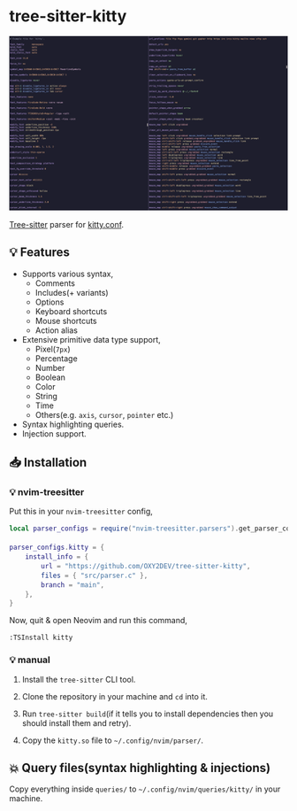 # tree-sitter-kitty

![Syntax highlighting](./images/kitty-demo.png)

[Tree-sitter](https://github.com/tree-sitter/tree-sitter) parser for [kitty.conf](https://sw.kovidgoyal.net/kitty/conf/).

## 💡 Features

- Supports various syntax,
	+ Comments
    + Includes(+ variants)
    + Options
    + Keyboard shortcuts
    + Mouse shortcuts
    + Action alias
- Extensive primitive data type support,
	+ Pixel(`7px`)
    + Percentage
    + Number
    + Boolean
    + Color
    + String
    + Time
    + Others(e.g. `axis`, `cursor`, `pointer` etc.)
- Syntax highlighting queries.
- Injection support.

## 📥 Installation

### 💡 nvim-treesitter

Put this in your `nvim-treesitter` config,

```lua
local parser_configs = require("nvim-treesitter.parsers").get_parser_configs();

parser_configs.kitty = {
    install_info = {
        url = "https://github.com/OXY2DEV/tree-sitter-kitty",
        files = { "src/parser.c" },
        branch = "main",
    },
}
```

Now, quit & open Neovim and run this command,

```vim
:TSInstall kitty
```

### 💡 manual

1. Install the `tree-sitter` CLI tool.

2. Clone the repository in your machine and `cd` into it.

3. Run `tree-sitter build`(if it tells you to install dependencies then you should install them and retry).

4. Copy the `kitty.so` file to `~/.config/nvim/parser/`.

## 💥 Query files(syntax highlighting & injections)

Copy everything inside `queries/` to `~/.config/nvim/queries/kitty/` in your machine.

